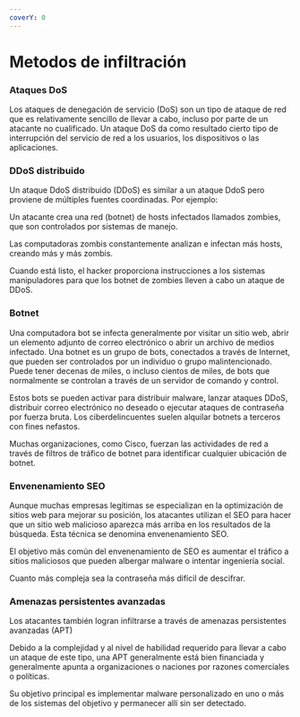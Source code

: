 ```yaml
---
coverY: 0
---
```


# Metodos de infiltración

### Ataques DoS

Los ataques de denegación de servicio (DoS) son un tipo de ataque de red que es relativamente sencillo de llevar a cabo, incluso por parte de un atacante no cualificado. Un ataque DoS da como resultado cierto tipo de interrupción del servicio de red a los usuarios, los dispositivos o las aplicaciones.

### DDoS distribuido

Un ataque DdoS distribuido (DDoS) es similar a un ataque DdoS pero proviene de múltiples fuentes coordinadas. Por ejemplo:

Un atacante crea una red (botnet) de hosts infectados llamados zombies, que son controlados por sistemas de manejo.

Las computadoras zombis constantemente analizan e infectan más hosts, creando más y más zombis.

Cuando está listo, el hacker proporciona instrucciones a los sistemas manipuladores para que los botnet de zombies lleven a cabo un ataque de DDoS.

### Botnet

Una computadora bot se infecta generalmente por visitar un sitio web, abrir un elemento adjunto de correo electrónico o abrir un archivo de medios infectado. Una botnet es un grupo de bots, conectados a través de Internet, que pueden ser controlados por un individuo o grupo malintencionado. Puede tener decenas de miles, o incluso cientos de miles, de bots que normalmente se controlan a través de un servidor de comando y control.

Estos bots se pueden activar para distribuir malware, lanzar ataques DDoS, distribuir correo electrónico no deseado o ejecutar ataques de contraseña por fuerza bruta. Los ciberdelincuentes suelen alquilar botnets a terceros con fines nefastos.

Muchas organizaciones, como Cisco, fuerzan las actividades de red a través de filtros de tráfico de botnet para identificar cualquier ubicación de botnet.

### Envenenamiento SEO

Aunque muchas empresas legítimas se especializan en la optimización de sitios web para mejorar su posición, los atacantes utilizan el SEO para hacer que un sitio web malicioso aparezca más arriba en los resultados de la búsqueda. Esta técnica se denomina envenenamiento SEO.

El objetivo más común del envenenamiento de SEO es aumentar el tráfico a sitios maliciosos que pueden albergar malware o intentar ingeniería social.

Cuanto más compleja sea la contraseña más difícil de descifrar.

### Amenazas persistentes avanzadas

Los atacantes también logran infiltrarse a través de amenazas persistentes avanzadas (APT)

Debido a la complejidad y al nivel de habilidad requerido para llevar a cabo un ataque de este tipo, una APT generalmente está bien financiada y generalmente apunta a organizaciones o naciones por razones comerciales o políticas.

Su objetivo principal es implementar malware personalizado en uno o más de los sistemas del objetivo y permanecer allí sin ser detectado.
